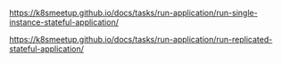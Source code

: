 https://k8smeetup.github.io/docs/tasks/run-application/run-single-instance-stateful-application/

https://k8smeetup.github.io/docs/tasks/run-application/run-replicated-stateful-application/